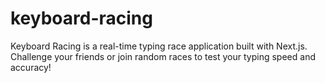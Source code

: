 # keyboard-racing
Keyboard Racing is a real-time typing race application built with Next.js. Challenge your friends or join random races to test your typing speed and accuracy!
